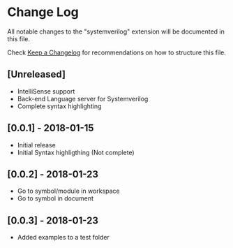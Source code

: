 # Change Log
All notable changes to the "systemverilog" extension will be documented in this file.

Check [Keep a Changelog](http://keepachangelog.com/) for recommendations on how to structure this file.

## [Unreleased]
- IntelliSense support
- Back-end Language server for Systemverilog
- Complete syntax highlighting

## [0.0.1] - 2018-01-15
- Initial release
- Initial Syntax highligthing (Not complete)

## [0.0.2] - 2018-01-23
- Go to symbol/module in workspace
- Go to symbol in document

## [0.0.3] - 2018-01-23
- Added examples to a test folder
